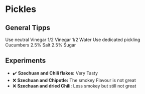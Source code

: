 # Pickles

## General Tipps

Use neutral Vinegar
1/2 Vinegar 1/2 Water
Use dedicated pickling Cucumbers
2.5% Salt
2.5% Sugar

## Experiments

- :heavy_check_mark: **Szechuan and Chili flakes:** Very Tasty
- :x: **Szechuan and Chipotle:** The smokey Flavour is not great
- :x: **Szechuan and dried Chili:** Less smokey but still not great
